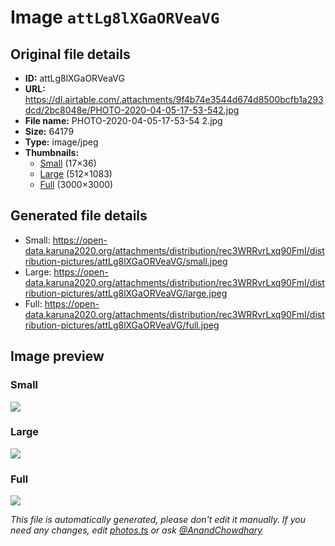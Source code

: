 # Image `attLg8lXGaORVeaVG`

## Original file details

- **ID:** attLg8lXGaORVeaVG
- **URL:** https://dl.airtable.com/.attachments/9f4b74e3544d674d8500bcfb1a293dcd/2bc8048e/PHOTO-2020-04-05-17-53-542.jpg
- **File name:** PHOTO-2020-04-05-17-53-54 2.jpg
- **Size:** 64179
- **Type:** image/jpeg
- **Thumbnails:**
  - [Small](https://dl.airtable.com/.attachmentThumbnails/d4155561a9b951b545ec274e9f8056e5/88fcb283) (17×36)
  - [Large](https://dl.airtable.com/.attachmentThumbnails/948b78abe9175b6f6a2943d4da485e02/d8641c9c) (512×1083)
  - [Full](https://dl.airtable.com/.attachmentThumbnails/5861c17a8dc0778ccbddbeb4f43de1a1/debd1abd) (3000×3000)

## Generated file details

- Small: https://open-data.karuna2020.org/attachments/distribution/rec3WRRvrLxq90FmI/distribution-pictures/attLg8lXGaORVeaVG/small.jpeg
- Large: https://open-data.karuna2020.org/attachments/distribution/rec3WRRvrLxq90FmI/distribution-pictures/attLg8lXGaORVeaVG/large.jpeg
- Full: https://open-data.karuna2020.org/attachments/distribution/rec3WRRvrLxq90FmI/distribution-pictures/attLg8lXGaORVeaVG/full.jpeg

## Image preview

### Small

![](https://open-data.karuna2020.org/attachments/distribution/rec3WRRvrLxq90FmI/distribution-pictures/attLg8lXGaORVeaVG/small.jpeg)

### Large

![](https://open-data.karuna2020.org/attachments/distribution/rec3WRRvrLxq90FmI/distribution-pictures/attLg8lXGaORVeaVG/large.jpeg)

### Full

![](https://open-data.karuna2020.org/attachments/distribution/rec3WRRvrLxq90FmI/distribution-pictures/attLg8lXGaORVeaVG/full.jpeg)

_This file is automatically generated, please don't edit it manually. If you need any changes, edit [photos.ts](/photos.ts) or ask [@AnandChowdhary](https://github.com/AnandChowdhary)_
